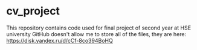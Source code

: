 # cv_project
This repository contains code used for final project of second year at HSE university
GitHub doesn't allow me to store all of the files, they are here: https://disk.yandex.ru/d/cCf-8co394BoHQ

